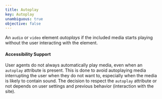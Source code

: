 ```yaml
---
title: Autoplay
key: Autoplay
unambiguous: true
objective: false
---
```


An `audio` or `video` element _autoplays_ if the included media starts playing without the user interacting with the element.

#### Accessibility Support

User agents do not always automatically play media, even when an `autoplay` attribute is present. This is done to avoid autoplaying media interrupting the user when they do not want to, especially when the media is likely to contain sound. The decision to respect the `autoplay` attribute or not depends on user settings and previous behavior (interaction with the site).